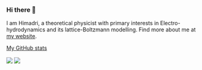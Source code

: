 ### Hi there 👋

<!--
**hsbasu/hsbasu** is a ✨ _special_ ✨ repository because its `README.md` (this file) appears on your GitHub profile.

Here are some ideas to get you started:

- 🔭 I’m currently working on ...
- 🌱 I’m currently learning ...
- 👯 I’m looking to collaborate on ...
- 🤔 I’m looking for help with ...
- 💬 Ask me about ...
- 📫 How to reach me: ...
- 😄 Pronouns: ...
- ⚡ Fun fact: ...
-->

I am Himadri, a theoretical physicist with primary interests in Electro-hydrodynamics and its lattice-Boltzmann modelling. Find more about me at [my website][1].

[My GitHub stats](https://github-readme-stats.vercel.app/api?username=hsbasu&show_icons=true)

<img align="center" src="https://github-readme-stats.vercel.app/api?username=hsbasu&custom_title=my%20contributions%20:&show_icons=true&title_color=bbbbbb&text_color=dddddd&icon_color=990000&bg_color=111111" />

<img align="center" src="https://github-readme-stats.vercel.app/api/top-langs/?username=hsbasu&langs_count=8&title_color=bbbbbb&text_color=dddddd&icon_color=990000&layout=compact&bg_color=111111" />

[1]: https://hsbasu.github.io
